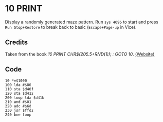 # 10 PRINT

Display a randomly generated maze pattern. Run `sys 4096` to start and press `Run Stop+Restore` to break back to basic (`Escape+Page-up` in Vice).


## Credits

Taken from the book *10 PRINT CHR$(205.5+RND(1)); : GOTO 10*. [(Website)](https://10print.org/)


## Code

    10 *=$1000
    100 lda #$80
    110 sta $d40f
    120 sta $d412
    200 loop lda $d41b
    210 and #$01
    220 adc #$6d
    230 jsr $ffd2
    240 bne loop

